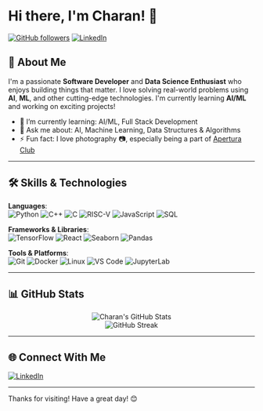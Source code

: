 # Hi there, I'm Charan! 👋

[![GitHub followers](https://img.shields.io/github/followers/M-SaiCharan?label=Follow&style=social)](https://github.com/M-SaiCharan)
[![LinkedIn](https://img.shields.io/badge/LinkedIn-Connect-blue)](https://www.linkedin.com/in/sai-charan-mulagala-316a34318/)
<!-- [![Portfolio](https://img.shields.io/badge/Portfolio-Visit-orange)](https://your-portfolio.com) -->

## 🚀 About Me

I'm a passionate **Software Developer** and **Data Science Enthusiast** who enjoys building things that matter. I love solving real-world problems using **AI**, **ML**, and other cutting-edge technologies. I'm currently learning **AI/ML** and working on exciting projects!

<!-- - 🔭 I’m currently working on: [Your Current Project](https://github.com/your-repo) -->
- 🌱 I’m currently learning: AI/ML, Full Stack Development
- 💬 Ask me about: AI, Machine Learning, Data Structures & Algorithms
- ⚡ Fun fact: I love photography 📷, especially being a part of [Apertura Club](#)

---

## 🛠️ Skills & Technologies

**Languages**:  
![Python](https://img.shields.io/badge/Python-3776AB?style=for-the-badge&logo=python&logoColor=white)
![C++](https://img.shields.io/badge/C++-00599C?style=for-the-badge&logo=cplusplus&logoColor=white)
![C](https://img.shields.io/badge/C-A8B9CC?style=for-the-badge&logo=c&logoColor=white)
![RISC-V](https://img.shields.io/badge/RISC--V-001E2B?style=for-the-badge&logo=risc-v&logoColor=white)
![JavaScript](https://img.shields.io/badge/JavaScript-F7DF1E?style=for-the-badge&logo=javascript&logoColor=black)
![SQL](https://img.shields.io/badge/SQL-4479A1?style=for-the-badge&logo=postgresql&logoColor=white)

**Frameworks & Libraries**:  
![TensorFlow](https://img.shields.io/badge/TensorFlow-FF6F00?style=for-the-badge&logo=tensorflow&logoColor=white)
![React](https://img.shields.io/badge/React-20232A?style=for-the-badge&logo=react&logoColor=61DAFB)
![Seaborn](https://img.shields.io/badge/Seaborn-3776AB?style=for-the-badge&logoColor=white)
![Pandas](https://img.shields.io/badge/Pandas-150458?style=for-the-badge&logo=pandas&logoColor=white)

**Tools & Platforms**:  
![Git](https://img.shields.io/badge/Git-F05032?style=for-the-badge&logo=git&logoColor=white)
![Docker](https://img.shields.io/badge/Docker-2496ED?style=for-the-badge&logo=docker&logoColor=white)
![Linux](https://img.shields.io/badge/Linux-FCC624?style=for-the-badge&logo=linux&logoColor=black)
![VS Code](https://img.shields.io/badge/VS_Code-0078D4?style=for-the-badge&logo=visual-studio-code&logoColor=white)
![JupyterLab](https://img.shields.io/badge/JupyterLab-F37626?style=for-the-badge&logo=jupyter&logoColor=white)


---

## 📊 GitHub Stats

<p align="center">
  <img src="https://github-readme-stats.vercel.app/api?username=M-SaiCharan&show_icons=true&theme=radical" alt="Charan's GitHub Stats">
  <br>
  <img src="https://github-readme-streak-stats.herokuapp.com/?user=M-SaiCharan&theme=radical" alt="GitHub Streak">
</p>

<!--
---

## 🏆 Achievements

- 🥇 **Top Contributor** in [Project X](https://github.com/your-repo)
- 🎖️ [Hackathon Name] Finalist
- 🧑‍🏫 Mentored students in [Tech Event]

---

## 📚 Recent Projects

- **[Movie Gross Predictor](https://github.com/your-repo)** - A machine learning model to predict movie collections based on budget, director, and cast.
- **[Portfolio Website](https://github.com/your-repo)** - My personal portfolio website built with React and modern web technologies.
- **[DAA Lab Projects](https://github.com/your-repo)** - Collection of Data Structures and Algorithms implementations for academic purposes.
-->
---

## 🌐 Connect With Me

[![LinkedIn](https://img.shields.io/badge/LinkedIn-Connect-blue)](https://www.linkedin.com/in/sai-charan-mulagala-316a34318/)

<!--[![Portfolio](https://img.shields.io/badge/Portfolio-Visit-orange)](https://your-portfolio.com)-->

---

Thanks for visiting! Have a great day! 😊
